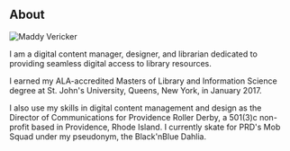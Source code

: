 ## About

![Maddy Vericker](https://lh3.googleusercontent.com/i2170VUGpWKSHpuAHRBV-7hnGYQc1dymwUAO9PdmUgsxHh5FFkkaTGkFOivK_mL3O0CIIHTXtM86QbtnZy6jJiB_hGx8iTeQSHGyI6Y1mCE74Fq_2me0x9G92EIY3zrPVzNOkVS0kUQcgin46pr9x9KIfUNR_gwArjCgYXg2GaaNUesiYtff6M2SH-AuqzoR8iwuT1IffEyYoyxgonXOZY3u_oawe9yllvGMLsndq28sZMzRgrObNzABrYrQ5_fHp-igbjEGPQhMbM9Jh60efcUyvyNE3D8fBiKKFsjtdJbQtH70pd8HBqHVlyuOyQqbH26EQUymDslIwsgZR7RfhgIYEDnGl56bxUQ-xGBmd4TNQBV52V2xFxC81eiNEaRMbMcE11_UBKZxoIVroi97iUJDJNKp0SURQZjZe0_-2pkSiPry9NZfFPWGHBKxDLIqn54NKJnYk4j07cdiWEldAP59QdtD4dp3QXKaqGvmjHStcGdW3kvhVhL7fRM_nYtPg-YMzfurqThzzP6tPeJYEQHhbeOjtWLMCxAzAld07pVM2qzG5CkyiwhSjuAQDlBkpTjIkTBERKfPmPwi4WEmXQGrynrnhauBJl2qu-pyOBx4k9od4YcnCO3add3A_faVqy4zML3-BdVb1ePhLOdXjfZPxcZ7riS--NqvQinC4T5gyc-dQZxD7A3YKoWkZF-cCSBpYzPkHQe1yZzuShg3bL-lRzPtDQiHFMXKglsx68BmkAoQDg=s201-no)

I am a digital content manager, designer, and librarian dedicated to providing seamless digital access to library resources. 

I earned my ALA-accredited Masters of Library and Information Science degree at St. John's University, Queens, New York, in January 2017. 

I also use my skills in digital content management and design as the Director of Communications for Providence Roller Derby, a 501(3)c non-profit based in Providence, Rhode Island. I currently skate for PRD's Mob Squad under my pseudonym, the Black'nBlue Dahlia. 
